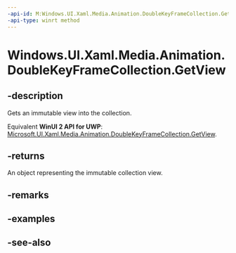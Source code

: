```yaml
---
-api-id: M:Windows.UI.Xaml.Media.Animation.DoubleKeyFrameCollection.GetView
-api-type: winrt method
---
```


<!-- Method syntax
public Windows.Foundation.Collections.IVectorView<Windows.UI.Xaml.Media.Animation.DoubleKeyFrame> GetView()
-->

# Windows.UI.Xaml.Media.Animation.DoubleKeyFrameCollection.GetView

## -description
Gets an immutable view into the collection.

Equivalent **WinUI 2 API for UWP**: [Microsoft.UI.Xaml.Media.Animation.DoubleKeyFrameCollection.GetView](/windows/winui/api/microsoft.ui.xaml.media.animation.doublekeyframecollection.getview).

## -returns
An object representing the immutable collection view.

## -remarks

## -examples

## -see-also
